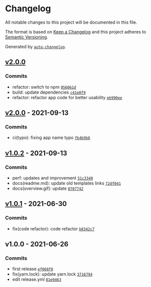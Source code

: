 # Changelog

All notable changes to this project will be documented in this file.

The format is based on [Keep a Changelog](https://keepachangelog.com/en/1.0.0/)
and this project adheres to [Semantic Versioning](https://semver.org/spec/v2.0.0.html).

Generated by [`auto-changelog`](https://github.com/CookPete/auto-changelog).

## [v2.0.0](https://github.com/awran5/esbuild-create-react-app/compare/v2.0.0...v2.0.0)

### Commits

- refactor: switch to npm [`956061d`](https://github.com/awran5/esbuild-create-react-app/commit/956061d471a7ed181d881b782f5453d3e24daddd)
- build: update dependencies [`c41e0f9`](https://github.com/awran5/esbuild-create-react-app/commit/c41e0f99cb4e9973988a0a8917489b9a032c9bdd)
- refactor: refactor app code for better usability [`eb990ee`](https://github.com/awran5/esbuild-create-react-app/commit/eb990ee68e91fbdfb8189601c71fea6c072ae452)

## [v2.0.0](https://github.com/awran5/esbuild-create-react-app/compare/v1.0.2...v2.0.0) - 2021-09-13

### Commits

- ci(typo): fixing app name typo [`fb4b9b6`](https://github.com/awran5/esbuild-create-react-app/commit/fb4b9b6c9ab2e4629a5b47897fd3c0bfd0769105)

## [v1.0.2](https://github.com/awran5/esbuild-create-react-app/compare/v1.0.1...v1.0.2) - 2021-09-13

### Commits

- perf: updates and improvement [`51c3349`](https://github.com/awran5/esbuild-create-react-app/commit/51c33496337fdef757b6cc48ebfb0f0d60846031)
- docs(readme.md): update old templates links [`72df041`](https://github.com/awran5/esbuild-create-react-app/commit/72df041d179d53816d3e280fe812e76ded68e27d)
- docs(overview.gif): update [`0707742`](https://github.com/awran5/esbuild-create-react-app/commit/07077421a0a86e84aa6f3331b4d61ddf8d9ca528)

## [v1.0.1](https://github.com/awran5/esbuild-create-react-app/compare/v1.0.0...v1.0.1) - 2021-06-30

### Commits

- fix(code refactor): code refactor [`b8342c7`](https://github.com/awran5/esbuild-create-react-app/commit/b8342c7fe47d2d2ff3985cd31d665ba46d6af342)

## v1.0.0 - 2021-06-26

### Commits

- first release [`ef068f0`](https://github.com/awran5/esbuild-create-react-app/commit/ef068f0418a53d4cd1d0c1d65b835887e7fd3ab7)
- fix(yarn.lock): update yarn.lock [`3716794`](https://github.com/awran5/esbuild-create-react-app/commit/371679468b9df6ff35af5eaf975c95c58e4e3d7b)
- edit release.yml [`81e0463`](https://github.com/awran5/esbuild-create-react-app/commit/81e0463845abc8e8128b77af609608c5414ba914)
